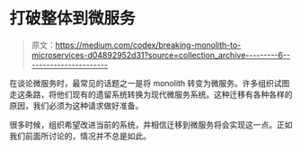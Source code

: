 # 打破整体到微服务

> 原文：<https://medium.com/codex/breaking-monolith-to-microservices-d04892952d31?source=collection_archive---------6----------------------->

在谈论微服务时，最常见的话题之一是将 monolith 转变为微服务。许多组织试图走这条路，将他们现有的遗留系统转换为现代微服务系统。这种迁移有各种各样的原因，我们必须为这种请求做好准备。

很多时候，组织希望改进当前的系统，并相信迁移到微服务将会实现这一点。正如我们前面所讨论的，情况并不总是如此。